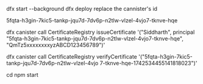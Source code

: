 dfx start --background
dfx deploy
replace the cannister's id

5fqta-h3gin-7kic5-tankp-jqu7d-7dv6p-n2tlw-vlzel-4vjo7-tknve-hqe

 <!-- dfx canister call CertificateRegistry issueCertificate \
'("Siddharth","5fqta-h3gin-7kic5-tankp-jqu7d-7dv6p-n2tlw-vlzel-4vjo7-tknve-hqe", "QmTz5xxxxxxxxyzABCD123456789")'
(
  "5fqta-h3gin-7kic5-tankp-jqu7d-7dv6p-n2tlw-vlzel-4vjo7-tknve-hqe-1742534455141818023",
) -->


dfx canister call CertificateRegistry issueCertificate
'("Siddharth", principal "5fqta-h3gin-7kic5-tankp-jqu7d-7dv6p-n2tlw-vlzel-4vjo7-tknve-hqe", "QmTz5xxxxxxxxyzABCD123456789")'

dfx canister call CertificateRegistry verifyCertificate '("5fqta-h3gin-7kic5-tankp-jqu7d-7dv6p-n2tlw-vlzel-4vjo
7-tknve-hqe-1742534455141818023")'



cd <frontend-dir>
npm start